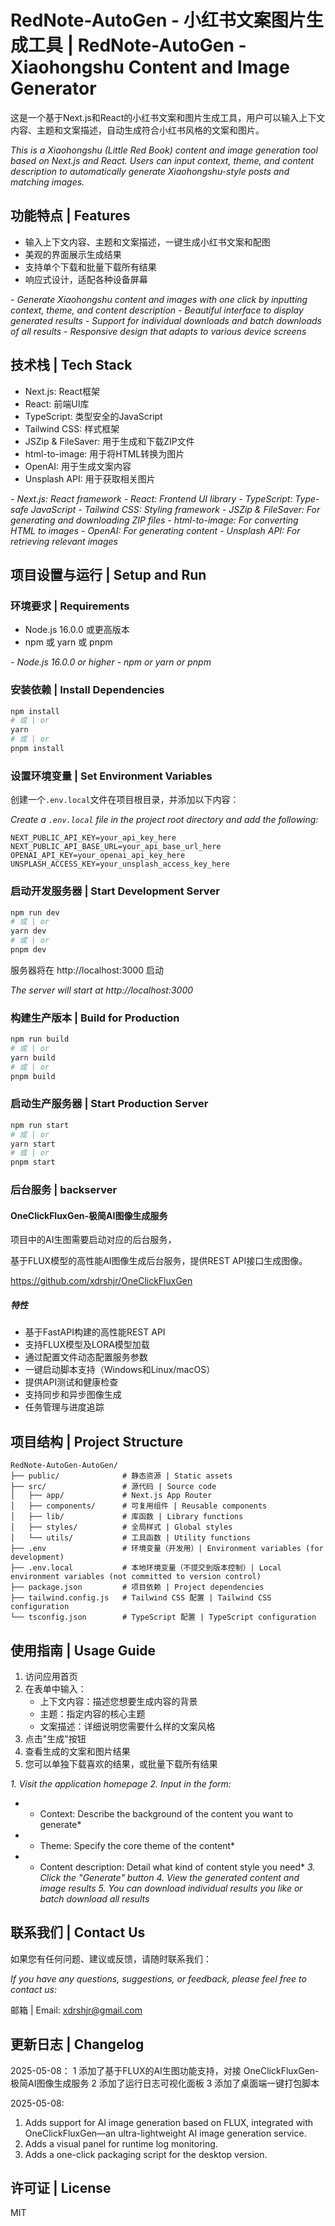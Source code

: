 # RedNote-AutoGen - 小红书文案图片生成工具 | RedNote-AutoGen - Xiaohongshu Content and Image Generator

这是一个基于Next.js和React的小红书文案和图片生成工具，用户可以输入上下文内容、主题和文案描述，自动生成符合小红书风格的文案和图片。

*This is a Xiaohongshu (Little Red Book) content and image generation tool based on Next.js and React. Users can input context, theme, and content description to automatically generate Xiaohongshu-style posts and matching images.*

## 功能特点 | Features

- 输入上下文内容、主题和文案描述，一键生成小红书文案和配图
- 美观的界面展示生成结果
- 支持单个下载和批量下载所有结果
- 响应式设计，适配各种设备屏幕

*- Generate Xiaohongshu content and images with one click by inputting context, theme, and content description*
*- Beautiful interface to display generated results*
*- Support for individual downloads and batch downloads of all results*
*- Responsive design that adapts to various device screens*

## 技术栈 | Tech Stack

- Next.js: React框架
- React: 前端UI库
- TypeScript: 类型安全的JavaScript
- Tailwind CSS: 样式框架
- JSZip & FileSaver: 用于生成和下载ZIP文件
- html-to-image: 用于将HTML转换为图片
- OpenAI: 用于生成文案内容
- Unsplash API: 用于获取相关图片

*- Next.js: React framework*
*- React: Frontend UI library*
*- TypeScript: Type-safe JavaScript*
*- Tailwind CSS: Styling framework*
*- JSZip & FileSaver: For generating and downloading ZIP files*
*- html-to-image: For converting HTML to images*
*- OpenAI: For generating content*
*- Unsplash API: For retrieving relevant images*

## 项目设置与运行 | Setup and Run

### 环境要求 | Requirements

- Node.js 16.0.0 或更高版本
- npm 或 yarn 或 pnpm

*- Node.js 16.0.0 or higher*
*- npm or yarn or pnpm*

### 安装依赖 | Install Dependencies

```bash
npm install
# 或 | or
yarn
# 或 | or
pnpm install
```

### 设置环境变量 | Set Environment Variables

创建一个`.env.local`文件在项目根目录，并添加以下内容：

*Create a `.env.local` file in the project root directory and add the following:*

```
NEXT_PUBLIC_API_KEY=your_api_key_here
NEXT_PUBLIC_API_BASE_URL=your_api_base_url_here
OPENAI_API_KEY=your_openai_api_key_here
UNSPLASH_ACCESS_KEY=your_unsplash_access_key_here
```

### 启动开发服务器 | Start Development Server

```bash
npm run dev
# 或 | or
yarn dev
# 或 | or
pnpm dev
```

服务器将在 http://localhost:3000 启动

*The server will start at http://localhost:3000*

### 构建生产版本 | Build for Production

```bash
npm run build
# 或 | or
yarn build
# 或 | or
pnpm build
```

### 启动生产服务器 | Start Production Server

```bash
npm run start
# 或 | or
yarn start
# 或 | or
pnpm start
```

### 后台服务 | backserver
#### OneClickFluxGen-极简AI图像生成服务

项目中的AI生图需要启动对应的后台服务，

基于FLUX模型的高性能AI图像生成后台服务，提供REST API接口生成图像。

https://github.com/xdrshjr/OneClickFluxGen

##### 特性

- 基于FastAPI构建的高性能REST API
- 支持FLUX模型及LORA模型加载
- 通过配置文件动态配置服务参数
- 一键启动脚本支持（Windows和Linux/macOS）
- 提供API测试和健康检查
- 支持同步和异步图像生成
- 任务管理与进度追踪

## 项目结构 | Project Structure

```
RedNote-AutoGen-AutoGen/
├── public/              # 静态资源 | Static assets
├── src/                 # 源代码 | Source code
│   ├── app/             # Next.js App Router
│   ├── components/      # 可复用组件 | Reusable components
│   ├── lib/             # 库函数 | Library functions
│   ├── styles/          # 全局样式 | Global styles
│   └── utils/           # 工具函数 | Utility functions
├── .env                 # 环境变量（开发用）| Environment variables (for development)
├── .env.local           # 本地环境变量（不提交到版本控制）| Local environment variables (not committed to version control)
├── package.json         # 项目依赖 | Project dependencies
├── tailwind.config.js   # Tailwind CSS 配置 | Tailwind CSS configuration
└── tsconfig.json        # TypeScript 配置 | TypeScript configuration
```

## 使用指南 | Usage Guide

1. 访问应用首页
2. 在表单中输入：
   - 上下文内容：描述您想要生成内容的背景
   - 主题：指定内容的核心主题
   - 文案描述：详细说明您需要什么样的文案风格
3. 点击"生成"按钮
4. 查看生成的文案和图片结果
5. 您可以单独下载喜欢的结果，或批量下载所有结果

*1. Visit the application homepage*
*2. Input in the form:*
*   - Context: Describe the background of the content you want to generate*
*   - Theme: Specify the core theme of the content*
*   - Content description: Detail what kind of content style you need*
*3. Click the "Generate" button*
*4. View the generated content and image results*
*5. You can download individual results you like or batch download all results*

## 联系我们 | Contact Us

如果您有任何问题、建议或反馈，请随时联系我们：

*If you have any questions, suggestions, or feedback, please feel free to contact us:*

邮箱 | Email: xdrshjr@gmail.com


## 更新日志 | Changelog  

2025-05-08：
1 添加了基于FLUX的AI生图功能支持，对接 OneClickFluxGen-极简AI图像生成服务
2 添加了运行日志可视化面板
3 添加了桌面端一键打包脚本

2025-05-08:  
1. Adds support for AI image generation based on FLUX, integrated with OneClickFluxGen—an ultra-lightweight AI image generation service.  
2. Adds a visual panel for runtime log monitoring.  
3. Adds a one-click packaging script for the desktop version.

## 许可证 | License

MIT

